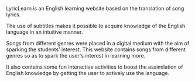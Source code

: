 LyricLearn is an English learning website based on the translation of song lyrics.

The use of subtitles makes it possible to acquire knowledge of the English language in an intuitive manner. 

Songs from different genres were placed in a digital medium with the aim of sparking the students’ interest. This website contains songs from different genres so as to spark the user's interest in learning more.

It also contains some fun interactive activities to boost the assimilation of English knowledge by getting the user to actively use the language.
